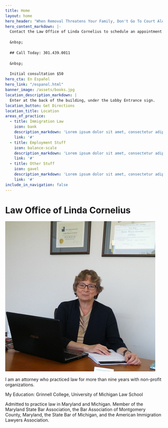 ```yaml
---
title: Home
layout: home
hero_header: "When Removal Threatens Your Family, Don't Go To Court Alone."
hero_content_markdown: |-
  Contact the Law Office of Linda Cornelius to schedule an appointment.

  &nbsp;

  ## Call Today: 301.439.0011

  &nbsp;

  Initial consultation $50
hero_cta: En Español
hero_link: "/espanol.html"
banner_image: /assets/books.jpg
location_description_markdown: |
  Enter at the back of the building, under the Lobby Entrance sign.
location_button: Get Directions
location_title: Location
areas_of_practice:
  - title: Immigration Law
    icon: bank
    description_markdown: 'Lorem ipsum dolor sit amet, consectetur adipiscing elit. Fusce viverra bibendum ultricies. Maecenas sed euismod turpis, id dignissim lorem.'
    link: '#'
  - title: Employment Stuff
    icon: balance-scale
    description_markdown: 'Lorem ipsum dolor sit amet, consectetur adipiscing elit. Fusce viverra bibendum ultricies. Maecenas sed euismod turpis, id dignissim lorem.'
    link: '#'
  - title: Other Stuff
    icon: gavel
    description_markdown: 'Lorem ipsum dolor sit amet, consectetur adipiscing elit. Fusce viverra bibendum ultricies. Maecenas sed euismod turpis, id dignissim lorem.'
    link: '#'
include_in_navigation: false
---
```


# Law Office of Linda Cornelius

![Linda Cornelius](/assets/lindacornelius.jpg)

I am an attorney who practiced law for more than nine years with non-profit organizations.

My Education: Grinnell College, University of Michigan Law School

Admitted to practice law in Maryland and Michigan. Member of the Maryland State Bar Association, the Bar Association of Montgomery County, Maryland, the State Bar of Michigan, and the American Immigration Lawyers Association.
